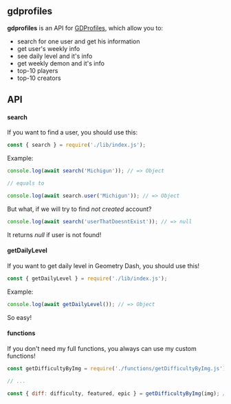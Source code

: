 ## gdprofiles
**gdprofiles** is an API for [GDProfiles](https://gdprofiles.com), which allow you to:
* search for one user and get his information
* get user's weekly info
* see daily level and it's info
* get weekly demon and it's info
* top-10 players
* top-10 creators
## API
#### search
If you want to find a user, you should use this:
```js
const { search } = require('./lib/index.js');
```

Example:
```js
console.log(await search('Michigun')); // => Object

// equals to

console.log(await search.user('Michigun')); // => Object
```

But what, if we will try to find *not created* account?

```js
console.log(await search('userThatDoesntExist')); // => null
```

It returns *null* if user is not found!

#### getDailyLevel

If you want to get daily level in Geometry Dash, you should use this!
```js
const { getDailyLevel } = require('./lib/index.js');
```

Example:
```js
console.log(await getDailyLevel()); // => Object
```
So easy!

#### functions

If you don't need my full functions, you always can use my custom functions!
```js
const getDifficultyByImg = require('./functions/getDifficultyByImg.js');

// ...

const { diff: difficulty, featured, epic } = getDifficultyByImg(img); // => Object
```
